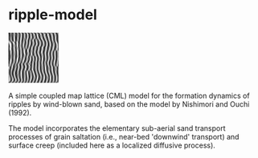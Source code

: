 # ripple-model

![output](./ripples.png)

A simple coupled map lattice (CML) model for the formation dynamics of ripples by wind-blown sand, based
on the model by Nishimori and Ouchi (1992). 

The model incorporates the elementary sub-aerial sand transport processes of
grain saltation (i.e., near-bed 'downwind' transport) and surface creep 
(included here as a localized diffusive process).